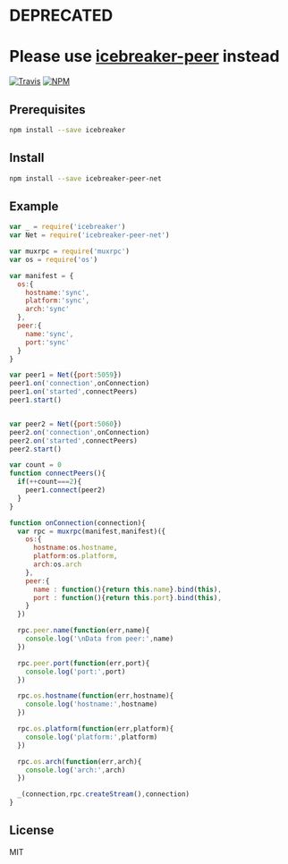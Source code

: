 # DEPRECATED
# Please use [icebreaker-peer](https://github.com/alligator-io/icebreaker-peer) instead
[![Travis](https://img.shields.io/travis/alligator-io/icebreaker-peer-net.svg)](https://travis-ci.org/alligator-io/icebreaker-peer-net)
[![NPM](https://img.shields.io/npm/dm/icebreaker-peer-net.svg)](https://www.npmjs.com/package/icebreaker-peer-net)
## Prerequisites
```bash
npm install --save icebreaker
```
## Install
```bash
npm install --save icebreaker-peer-net
```
## Example
```javascript
var _ = require('icebreaker')
var Net = require('icebreaker-peer-net')

var muxrpc = require('muxrpc')
var os = require('os')

var manifest = {
  os:{
    hostname:'sync',
    platform:'sync',
    arch:'sync'
  },
  peer:{
    name:'sync',
    port:'sync'
  }
}

var peer1 = Net({port:5059})
peer1.on('connection',onConnection)
peer1.on('started',connectPeers)
peer1.start()


var peer2 = Net({port:5060})
peer2.on('connection',onConnection)
peer2.on('started',connectPeers)
peer2.start()

var count = 0
function connectPeers(){
  if(++count===2){
    peer1.connect(peer2)
  }
}

function onConnection(connection){
  var rpc = muxrpc(manifest,manifest)({
    os:{
      hostname:os.hostname,
      platform:os.platform,
      arch:os.arch
    },
    peer:{
      name : function(){return this.name}.bind(this),
      port : function(){return this.port}.bind(this),
    }
  })

  rpc.peer.name(function(err,name){
    console.log('\nData from peer:',name)
  })

  rpc.peer.port(function(err,port){
    console.log('port:',port)
  })

  rpc.os.hostname(function(err,hostname){
    console.log('hostname:',hostname)
  })

  rpc.os.platform(function(err,platform){
    console.log('platform:',platform)
  })

  rpc.os.arch(function(err,arch){
    console.log('arch:',arch)
  })

  _(connection,rpc.createStream(),connection)
}
```
## License
MIT
